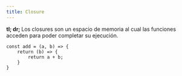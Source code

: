 ```yaml
---
title: Closure
---
```


<b>tl; dr; </b> Los closures son un espacio de memoria al cual las funciones acceden para poder completar su ejecución. 

```
const add = (a, b) => {
	return (b) => {
		return a + b;
	}
}
```